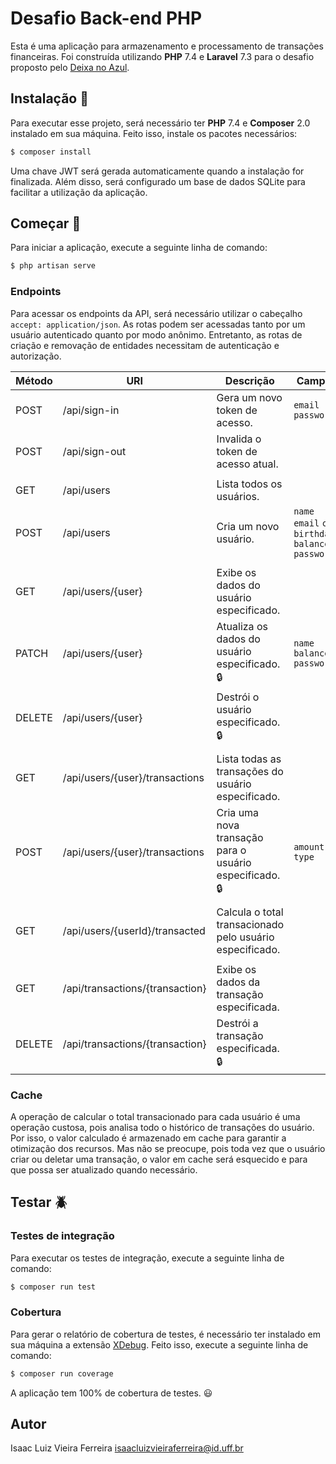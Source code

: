 # Desafio Back-end PHP

Esta é uma aplicação para armazenamento e processamento de transações financeiras. Foi construída utilizando **PHP** 7.4 e **Laravel** 7.3 para o desafio proposto pelo [Deixa no Azul](https://github.com/deixanoazul/desafio-backend).

## Instalação :turtle:

Para executar esse projeto, será necessário ter **PHP** 7.4 e **Composer** 2.0 instalado em sua máquina. Feito isso, instale os pacotes necessários:

```bash
$ composer install
```

Uma chave JWT será gerada automaticamente quando a instalação for finalizada. Além disso, será configurado um base de dados SQLite para facilitar a utilização da aplicação.

## Começar :running:

Para iniciar a aplicação, execute a seguinte linha de comando:

```bash
$ php artisan serve
```

### Endpoints
Para acessar os endpoints da API, será necessário utilizar o cabeçalho `accept: application/json`. As rotas podem ser acessadas tanto por um usuário autenticado quanto por modo anônimo. Entretanto, as rotas de criação e removação de entidades necessitam de autenticação e autorização.

| Método    | URI                               | Descrição                                                     | Campos
|-----------|-----------------------------------|---------------------------------------------------------------|------------------------
| POST      | /api/sign-in                      | Gera um novo token de acesso.                                 | `email` `password`
| POST      | /api/sign-out                     | Invalida o token de acesso atual.                             |
|           |                                   |                                                               |
| GET       | /api/users                        | Lista todos os usuários.                                      |
| POST      | /api/users                        | Cria um novo usuário.                                         | `name` `email` `cpf` `birthdate` `balance` `password`
|           |                                   |                                                               |
| GET       | /api/users/{user}                 | Exibe os dados do usuário especificado.                       |
| PATCH     | /api/users/{user}                 | Atualiza os dados do usuário especificado. :lock:             | `name` `balance` `password`
| DELETE    | /api/users/{user}                 | Destrói o usuário especificado. :lock:                        |
|           |                                   |                                                               |
| GET       | /api/users/{user}/transactions    | Lista todas as transações do usuário especificado.            |
| POST      | /api/users/{user}/transactions    | Cria uma nova transação para o usuário especificado. :lock:   | `amount` `type`
|           |                                   |                                                               |
| GET       | /api/users/{userId}/transacted    | Calcula o total transacionado pelo usuário especificado.      |
|           |                                   |                                                               |
| GET       | /api/transactions/{transaction}   | Exibe os dados da transação especificada.                     |
| DELETE    | /api/transactions/{transaction}   | Destrói a transação especificada. :lock:                      |


### Cache

A operação de calcular o total transacionado para cada usuário é uma operação custosa, pois analisa todo o histórico de transações do usuário. Por isso, o valor calculado é armazenado em cache para garantir a otimização dos recursos. Mas não se preocupe, pois toda vez que o usuário criar ou deletar uma transação, o valor em cache será esquecido e para que possa ser atualizado quando necessário.

## Testar :beetle:

### Testes de integração
Para executar os testes de integração, execute a seguinte linha de comando:

```bash
$ composer run test
```

### Cobertura
Para gerar o relatório de cobertura de testes, é necessário ter instalado em sua máquina a extensão [XDebug](https://xdebug.org/docs/install). Feito isso, execute a seguinte linha de comando:

```bash
$ composer run coverage
```

A aplicação tem 100% de cobertura de testes. :smiley:

## Autor

Isaac Luiz Vieira Ferreira <isaacluizvieiraferreira@id.uff.br>
